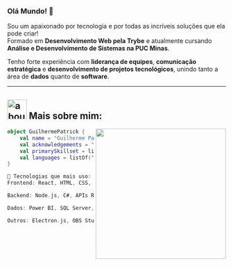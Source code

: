 ### Olá Mundo! 👋

Sou um apaixonado por tecnologia e por todas as incríveis soluções que ela pode criar!  
Formado em **Desenvolvimento Web pela Trybe** e atualmente cursando **Análise e Desenvolvimento de Sistemas na PUC Minas**.

Tenho forte experiência com **liderança de equipes**, **comunicação estratégica** e **desenvolvimento de projetos tecnológicos**, unindo tanto a área de **dados** quanto de **software**.

---

## <img width="45" alt="about" src="https://raw.github.com/elizarov/elizarov/master/about.png"> Mais sobre mim:

<img align="right" width="300" src="https://i2.wp.com/allhtaccess.info/wp-content/uploads/2018/03/programming.gif?fit=1281%2C716&ssl=1" />

```kotlin
object GuilhermePatrick {
    val name = "Guilherme Patrick Santos Alves"
    val acknowledgements = "Full Stack Júnior"
    val primarySkillset = listOf("Liderança", "Comunicação", "Análise de Dados", "Desenvolvimento Web")
    val languages = listOf("JavaScript", "HTML", "CSS", "React", "Python", "C#", "SQL")
}

🚀 Tecnologias que mais uso:
Frontend: React, HTML, CSS, JavaScript, React Native

Backend: Node.js, C#, APIs REST

Dados: Power BI, SQL Server, Python (Pandas)

Outros: Electron.js, OBS Studio, Git, Figma
